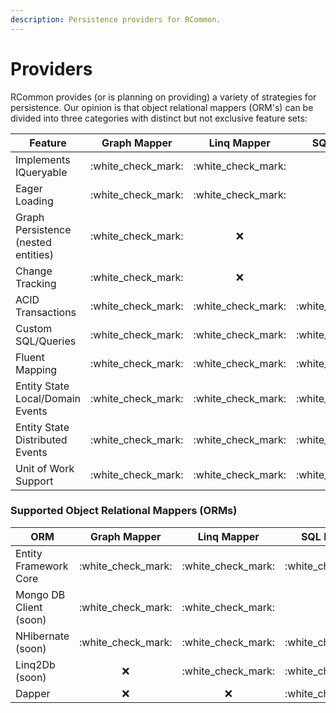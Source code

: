 ```yaml
---
description: Persistence providers for RCommon.
---
```


# Providers

RCommon provides (or is planning on providing) a variety of strategies for persistence. Our opinion is that object relational mappers (ORM's) can be divided into three categories with distinct but not exclusive feature sets:

| Feature                             |     Graph Mapper     |      Linq Mapper     |      SQL Mapper      |
| ----------------------------------- | :------------------: | :------------------: | :------------------: |
| Implements IQueryable               | :white\_check\_mark: | :white\_check\_mark: |          :x:         |
| Eager Loading                       | :white\_check\_mark: | :white\_check\_mark: |          :x:         |
| Graph Persistence (nested entities) | :white\_check\_mark: |          :x:         |          :x:         |
| Change Tracking                     | :white\_check\_mark: |          :x:         |          :x:         |
| ACID Transactions                   | :white\_check\_mark: | :white\_check\_mark: | :white\_check\_mark: |
| Custom SQL/Queries                  | :white\_check\_mark: | :white\_check\_mark: | :white\_check\_mark: |
| Fluent Mapping                      | :white\_check\_mark: | :white\_check\_mark: | :white\_check\_mark: |
| Entity State Local/Domain Events    | :white\_check\_mark: | :white\_check\_mark: | :white\_check\_mark: |
| Entity State Distributed Events     | :white\_check\_mark: | :white\_check\_mark: | :white\_check\_mark: |
| Unit of Work Support                | :white\_check\_mark: | :white\_check\_mark: | :white\_check\_mark: |



### Supported Object Relational Mappers (ORMs)

| ORM                    |     Graph Mapper     |      Linq Mapper     |      SQL Mapper      |
| ---------------------- | :------------------: | :------------------: | :------------------: |
| Entity Framework Core  | :white\_check\_mark: | :white\_check\_mark: | :white\_check\_mark: |
| Mongo DB Client (soon) | :white\_check\_mark: | :white\_check\_mark: |          :x:         |
| NHibernate (soon)      | :white\_check\_mark: | :white\_check\_mark: | :white\_check\_mark: |
| Linq2Db (soon)         |          :x:         | :white\_check\_mark: | :white\_check\_mark: |
| Dapper                 |          :x:         |          :x:         | :white\_check\_mark: |

